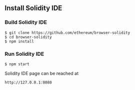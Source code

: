 
## Install Solidity IDE

### Build Solidity IDE
```
$ git clone https://github.com/ethereum/browser-solidity
$ cd browser-solidity
$ npm install
```

### Run Solidity IDE
```
$ npm start
```
Solidity IDE page can be reached at
```
http://127.0.0.1:8080
```
